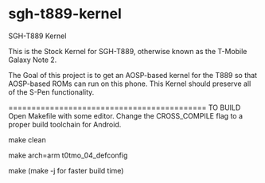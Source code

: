 sgh-t889-kernel
===============

SGH-T889 Kernel

This is the Stock Kernel for SGH-T889, otherwise known as the T-Mobile Galaxy Note 2.

The Goal of this project is to get an AOSP-based kernel for the T889 so that AOSP-based ROMs can run on this phone. 
This Kernel should preserve all of the S-Pen functionality.

===========================================
TO BUILD
Open Makefile with some editor.
Change the CROSS_COMPILE flag to a proper build toolchain for Android.

make clean

make arch=arm t0tmo_04_defconfig 

make (make -j<processor count> for faster build time)